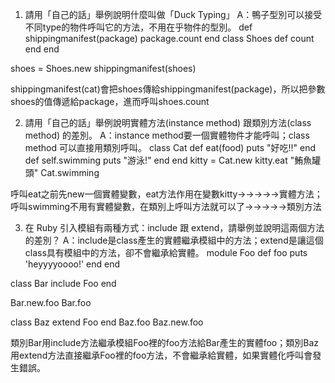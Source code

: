 1. 請用「自己的話」舉例說明什麼叫做「Duck Typing」
A：鴨子型別可以接受不同type的物件呼叫它的方法，不用在乎物件的型別。
def shippingmanifest(package)
    package.count
end
class Shoes
 def count   
 end
end

shoes = Shoes.new
shippingmanifest(shoes)

shippingmanifest(cat)會把shoes傳給shippingmanifest(package)，所以把參數shoes的值傳遞給package，進而呼叫shoes.count

2. 請用「自己的話」舉例說明實體方法(instance method) 跟類別方法(class method) 的差別。
A：instance method要一個實體物件才能呼叫；class method 可以直接用類別呼叫。
class Cat
    def eat(food)
      puts "好吃!!"
    end
    def self.swimming
      puts "游泳!"
    end
end
kitty = Cat.new
kitty.eat "鮪魚罐頭"
Cat.swimming

呼叫eat之前先new一個實體變數，eat方法作用在變數kitty→→→→→實體方法；呼叫swimming不用有實體變數，在類別上呼叫方法就可以了→→→→→類別方法

3. 在 Ruby 引入模組有兩種方式：include 跟 extend，請舉例並說明這兩個方法的差別？
A：include是class產生的實體繼承模組中的方法；extend是讓這個class具有模組中的方法，卻不會繼承給實體。
module Foo
  def foo
    puts 'heyyyyoooo!'
  end
end

class Bar
  include Foo
end

Bar.new.foo
Bar.foo

class Baz
  extend Foo
end
Baz.foo
Baz.new.foo

類別Bar用include方法繼承模組Foo裡的foo方法給Bar產生的實體foo；類別Baz用extend方法直接繼承Foo裡的foo方法，不會繼承給實體，如果實體化呼叫會發生錯誤。
